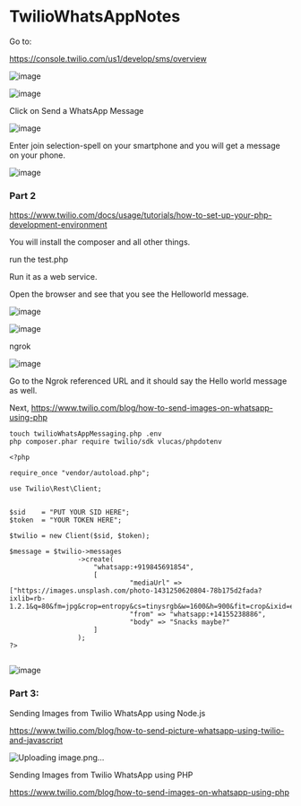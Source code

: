 # TwilioWhatsAppNotes

Go to:

https://console.twilio.com/us1/develop/sms/overview

![image](https://github.com/kiranshashiny/TwilioWhatsAppNotes/assets/14288989/7608ee61-555e-4627-bb4e-1489148f6528)

![image](https://github.com/kiranshashiny/TwilioWhatsAppNotes/assets/14288989/eb38816a-26ea-4d2e-847b-f7d0f0816eb5)

Click on Send a WhatsApp Message

![image](https://github.com/kiranshashiny/TwilioWhatsAppNotes/assets/14288989/1278f177-3c3d-4968-89be-69e07cb68c6c)

Enter join selection-spell on your smartphone and you will get a message on your phone.

![image](https://github.com/kiranshashiny/TwilioWhatsAppNotes/assets/14288989/d8b85a46-4224-41de-a553-a17e7d04233e)



### Part 2


https://www.twilio.com/docs/usage/tutorials/how-to-set-up-your-php-development-environment

You will install the composer and all other things.

run the test.php

Run it as a web service.

Open the browser and see that you see the Helloworld message.

![image](https://github.com/kiranshashiny/TwilioWhatsAppNotes/assets/14288989/c9f94889-ee45-4fcb-aba7-92906b50d792)

![image](https://github.com/kiranshashiny/TwilioWhatsAppNotes/assets/14288989/d52c4b65-6260-497c-940e-23da00e426b2)


ngrok

![image](https://github.com/kiranshashiny/TwilioWhatsAppNotes/assets/14288989/ad3eb42f-7466-484b-ab17-3e94396d5634)


Go to the Ngrok referenced URL and it should say the Hello world message as well.


Next, https://www.twilio.com/blog/how-to-send-images-on-whatsapp-using-php


```
touch twilioWhatsAppMessaging.php .env
php composer.phar require twilio/sdk vlucas/phpdotenv
```

```
<?php

require_once "vendor/autoload.php";

use Twilio\Rest\Client;


$sid    = "PUT YOUR SID HERE";
$token  = "YOUR TOKEN HERE";

$twilio = new Client($sid, $token);

$message = $twilio->messages
                 ->create(
                     "whatsapp:+919845691854",
                     [
                              "mediaUrl" => ["https://images.unsplash.com/photo-1431250620804-78b175d2fada?ixlib=rb-1.2.1&q=80&fm=jpg&crop=entropy&cs=tinysrgb&w=1600&h=900&fit=crop&ixid=eyJhcHBfaWQiOjF9"],
                              "from" => "whatsapp:+14155238886",
                              "body" => "Snacks maybe?"
                     ]
                 );
?>


```

![image](https://github.com/kiranshashiny/TwilioWhatsAppNotes/assets/14288989/7a79a38b-88c2-4cc6-a125-3d9207a5d2fd)




### Part 3:

Sending Images from Twilio WhatsApp using Node.js

https://www.twilio.com/blog/how-to-send-picture-whatsapp-using-twilio-and-javascript

![Uploading image.png…]()



Sending Images from Twilio WhatsApp using PHP

https://www.twilio.com/blog/how-to-send-images-on-whatsapp-using-php





